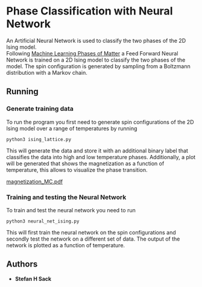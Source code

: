 # Phase Classification with Neural Network

An Artificial Neural Network is used to classify the two phases of the 2D Ising model.\
Following [Machine Learning Phases of Matter](https://www.nature.com/articles/nphys4035) a Feed Forward Neural Network 
is trained on a 2D Ising model to classify the two phases of the model. The spin configuration is generated by sampling from a Boltzmann distribution with a Markov chain.


## Running 

### Generate training data

To run the program you first need to generate spin configurations of the 2D Ising model over a range of temperatures by 
running 

```
python3 ising_lattice.py
```

This will generate the data and store it with an additional binary label that classifies the data into high and low temperature phases.
Additionally, a plot will be generated that shows the magnetization as a function of temperature, this allows to visualize the phase transition.

[magnetization_MC.pdf](https://github.com/shsack/IsingNeuralNet/files/2593017/magnetization_MC.pdf)

### Training and testing the Neural Network

To train and test the neural network you need to run

```
python3 neural_net_ising.py
```
 
This will first train the neural network on the spin configurations and secondly test the network on a different set of data.
The output of the network is plotted as a function of temperature.

## Authors

* **Stefan H Sack** 

